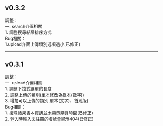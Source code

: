 ## v0.3.2  
調整：  
一. search介面相關  
	1. 調整搜尋結果排序方式  
Bug相關：  
	1.upload介面上傳類別選項過小(已修正) 

---

## v0.3.1  
調整：  
一. upload介面相關  
	1. 調整下拉式選單的長度  
	2. 調整上傳的類別(單本修改為單本(數字))  
	3. 增加可以上傳的類別(單本(文字)、首刷版)  
Bug相關：  
	1. 搜尋結果書本資訊並未顯示購買時間(已修正)  
	2. 登入時輸入未註冊的帳號會顯示404(已修正)  
